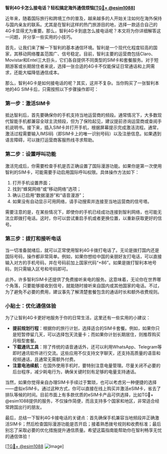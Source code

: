 **智利4G卡怎么接电话？轻松搞定海外通信烦恼[[TG💪+ @esim1088](https://t.me/s/esim1088)]**

近年来，随着国际旅行和跨境工作的普及，越来越多的人开始关注如何在海外保持与国内亲友的联系。尤其是在智利这样的热门旅游目的地，选择一款适合自己的4G卡显得尤为重要。那么，智利4G卡到底怎么接电话呢？本文将为你详细解答这一问题，并分享一些实用的小技巧。

首先，让我们来了解一下智利的基本通信环境。智利是一个现代化程度较高的国家，其移动网络覆盖范围广、信号稳定。目前，智利主要的运营商包括Claro、Movistar和Entel三大巨头，它们各自提供不同类型的SIM卡和套餐服务。对于短期游客或长期居住者来说，选择一张合适的4G卡不仅能保证日常通话和上网需求，还能大幅降低通信成本。

那么，智利4G卡是如何接电话的呢？其实，这并不复杂。当你购买了一张智利本地的4G SIM卡后，只需按照以下步骤操作即可：

### 第一步：激活SIM卡

抵达智利后，首先要确保你的手机支持当地运营商的频段。通常情况下，大多数现代智能手机都兼容全球主流频段，但为了保险起见，建议提前咨询运营商或查阅手机说明书。接下来，插入SIM卡并打开手机，根据屏幕提示完成激活流程。通常，激活过程需要输入IMSI码（即SIM卡上的唯一识别号码）以及注册信息。如果遇到语言障碍，可以拨打运营商客服热线寻求帮助。

### 第二步：设置呼叫功能

激活完成后，你需要检查手机是否正确设置了国际漫游功能。如果你是第一次使用智利的SIM卡，可能需要手动启用国际呼叫权限。具体操作方法如下：
1. 打开手机设置界面；
2. 找到“蜂窝网络”或“移动网络”选项；
3. 确认已启用“数据漫游”和“语音漫游”；
4. 如果没有自动显示可用网络，请手动搜索并连接至当地运营商的信号塔。

需要注意的是，在某些情况下，即使你的手机已经成功连接到智利网络，也可能无法立即拨打电话。这时，你可以尝试重启手机或者更换位置，以重新获取更好的信号。

### 第三步：拨打和接听电话

当一切准备就绪后，就可以正常使用智利4G卡拨打电话了。无论是拨打国内还是国际号码，操作都非常简单。例如，如果你想给中国的亲朋好友打电话，可以直接输入对方的手机号码，并在号码前加上国家代码“+86”。如果是拨打智利本地号码，则只需输入区号和号码即可。

此外，许多智利SIM卡还提供了免费接听来电的服务。这意味着，无论你在世界哪个角落，只要能够接收到信号，就能随时接听来自国内或其他国家的电话。不过，为了避免不必要的费用，建议事先了解清楚套餐包含的通话时长和额外收费规则。

### 小贴士：优化通信体验

为了让智利4G卡更好地服务于你的日常生活，这里还有一些实用的小建议：
- **提前规划行程**：根据你的旅行计划，选择适合的SIM卡套餐。例如，如果你只是短暂停留几天，可以选择包天流量卡；而如果你计划长期居住，则推荐购买月租型套餐。
- **下载通讯工具**：除了传统的语音通话外，还可以利用WhatsApp、Telegram等即时通讯软件进行交流。这些应用不仅支持文字聊天，还支持高质量的语音和视频通话，且通常无需额外付费。
- **注意电池续航**：在国外使用手机时，要特别注意电量管理。尽量关闭不必要的后台程序，减少耗电行为，确保关键时刻有足够的电量支持通话。

当然，如果你觉得亲自办理SIM卡手续过于繁琐，也可以考虑另一种便捷的选择——虚拟eSIM卡。通过这种方式，你可以直接在线上购买并激活eSIM卡，省去了排队等候的时间。目前市面上有多款优质的eSIM卡产品可供选择，比如TG💪+ @esim1088提供的服务，不仅操作简便，而且支持多个国家和地区，非常适合经常跨国出行的朋友。

最后，总结一下智利4G卡接电话的关键点：首先确保手机兼容当地频段并正确激活SIM卡；然后检查国际漫游功能是否开启；接着熟悉拨号规则和收费标准；最后别忘了采取必要的优化措施提升通信质量。希望这篇指南能帮助你在智利畅享无忧的通信体验！

[[TG💪+ @esim1088](https://t.me/s/esim1088) ![Image](https://i.postimg.cc/4NQfJmqS/Snipaste-2025-05-13-00-14-12.png)]